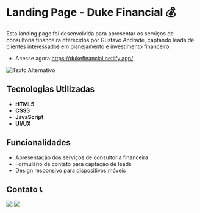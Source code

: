 # Landing Page - Duke Financial :moneybag:

Esta landing page foi desenvolvida para apresentar os serviços de consultoria financeira oferecidos por Gustavo Andrade, captando leads de clientes interessados em planejamento e investimento financeiro.

- Acesse agora:https://dukefinancial.netlify.app/

![Texto Alternativo](https://i.imgur.com/1o0j4jD.png)

## Tecnologias Utilizadas
- **HTML5**
- **CSS3**
- **JavaScript**
- **UI/UX**

## Funcionalidades
- Apresentação dos serviços de consultoria financeira
- Formulário de contato para captação de leads
- Design responsivo para dispositivos móveis


## Contato 📞 

<div>
    <a href="https://www.linkedin.com/in/ribeirothales/" target="_blank"><img src="https://img.shields.io/badge/LinkedIn-0077B5?style=for-the-badge&logo=linkedin&logoColor=white" target="_blank"></a>
    <a href="mailto:thales.o.ribeiro@gmail.com" target="_blank"><img src="https://img.shields.io/badge/Gmail-D14836?style=for-the-badge&logo=gmail&logoColor=white" target="_blank"></a>
</div>

